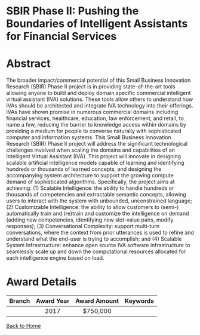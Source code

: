 
SBIR Phase II: Pushing the Boundaries of Intelligent Assistants for Financial Services
======================================================================================

# Abstract


The broader impact/commercial potential of this Small Business Innovation Research (SBIR) Phase II project is in providing state-of-the-art tools allowing anyone to build and deploy domain specific commercial intelligent virtual assistant (IVA) solutions. These tools allow others to understand how IVAs should be architected and integrate IVA technology into their offerings. IVAs have shown promise in numerous commercial domains including financial services, healthcare, education, law enforcement, and retail, to name a few, reducing the barrier to knowledge access within domains by providing a medium for people to converse naturally with sophisticated computer and information systems. This Small Business Innovation Research (SBIR) Phase II project will address the significant technological challenges involved when scaling the domains and capabilities of an Intelligent Virtual Assistant (IVA). This project will innovate in designing scalable artificial intelligence models capable of learning and identifying hundreds or thousands of learned concepts, and designing the accompanying system architecture to support the growing compute demand of sophisticated algorithms. Specifically, the project aims at achieving: (1) Scalable Intelligence: the ability to handle hundreds or thousands of competencies and extractable semantic concepts, allowing users to interact with the system with unbounded, unconstrained language; (2) Customizable Intelligence: the ability to allow customers to (semi-) automatically train and (re)train and customize the intelligence on demand (adding new competencies, identifying new slot-value pairs, modify responses); (3) Conversational Complexity: support multi-turn conversations, where the context from prior utterances is used to refine and understand what the end-user is trying to accomplish; and (4) Scalable System Infrastructure: enhance open source IVA software infrastructure to seamlessly scale up and down the computational resources allocated for each intelligence engine based on load.  

# Award Details

|Branch|Award Year|Award Amount|Keywords|
| :---: | :---: | :---: | :---: |
||2017|$750,000||
  
  


[Back to Home](https://github.com/chrischow/dod_sbir_awards/JT/#331)